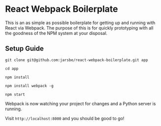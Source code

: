 # React Webpack Boilerplate

This is an as simple as possible boilerplate for getting up and running with React via Webpack. The purpose of this is for quickly prototyping with all the goodness of the NPM system at your disposal.

## Setup Guide

`git clone git@github.com:jarsbe/react-webpack-boilerplate.git app`

`cd app`

`npm install`

`npm install webpack -g`

`npm start`

Webpack is now watching your project for changes and a Python server is running.

Visit `http://localhost:8000` and you should be good to go!
